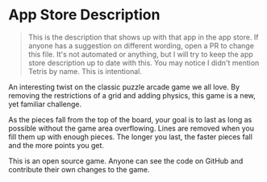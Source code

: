 #  App Store Description

> This is the description that shows up with that app in the app store. If anyone has a suggestion on different wording, open a PR to change this file. It's not automated or anything, but I will try to keep the app store description up to date with this.
You may notice I didn't mention Tetris by name. This is intentional.

An interesting twist on the classic puzzle arcade game we all love. By removing the restrictions of a grid and adding physics, this game is a new, yet familiar challenge.

As the pieces fall from the top of the board, your goal is to last as long as possible without the game area overflowing. Lines are removed when you fill them up with enough pieces. The longer you last, the faster pieces fall and the more points you get.

This is an open source game. Anyone can see the code on GitHub and contribute their own changes to the game.
